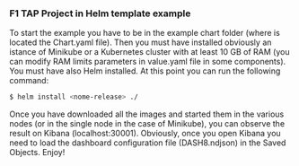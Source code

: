 ### F1 TAP Project in Helm template example

To start the example you have to be in the example chart folder (where is located the Chart.yaml file). Then you must have installed obviously an istance of Minikube or a Kubernetes cluster with at least 10 GB of RAM (you can modify RAM limits parameters in value.yaml file in some components). You must have also Helm installed. At this point you can run the following command:

```sh
$ helm install <nome-release> ./
```

Once you have downloaded all the images and started them in the various nodes (or in the single node in the case of Minikube), you can observe the result on Kibana (localhost:30001). Obviously, once you open Kibana you need to load the dashboard configuration file (DASH8.ndjson) in the Saved Objects. Enjoy!